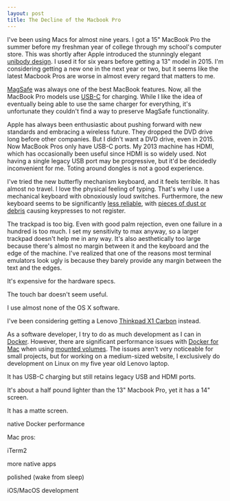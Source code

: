 ```yaml
---
layout: post
title: The Decline of the Macbook Pro
---
```

I've been using Macs for almost nine years. I got a 15" MacBook Pro the summer
before my freshman year of college through my school's computer store. This was
shortly after Apple introduced the stunningly elegant [unibody
design](https://en.wikipedia.org/wiki/MacBook_Pro#Second_generation_(Unibody)).
I used it for six years before getting a 13" model in 2015. I'm considering
getting a new one in the next year or two, but it seems like the latest Macbook
Pros are worse in almost every regard that matters to me.

[MagSafe](https://en.wikipedia.org/wiki/MagSafe) was always one of the best
MacBook features. Now, all the MacBook Pro models use
[USB-C](https://en.wikipedia.org/wiki/USB-C) for charging. While I like the
idea of eventually being able to use the same charger for everything, it's
unfortunate they couldn't find a way to preserve MagSafe functionality.

Apple has always been enthusiastic about pushing forward with new standards and
embracing a wireless future. They dropped the DVD drive long before other
companies. But I didn't want a DVD drive, even in 2015. Now MacBook Pros only have USB-C ports. My 2013 machine has HDMI, which has occasionally been useful since HDMI is so widely used. Not having a single legacy USB port may be progressive, but it'd be decidedly inconvenient for me. Toting around dongles is not a good experience.

I've tried the new butterfly mechanism keyboard, and it feels terrible. It has
almost no travel. I love the physical feeling of typing. That's why I use a
mechanical keyboard with obnoxiously loud switches. Furthermore, the new
keyboard seems to be significantly [less
reliable](https://theoutline.com/post/2402/the-new-macbook-keyboard-is-ruining-my-life),
with [pieces of
dust or debris](https://arstechnica.com/gadgets/2018/05/report-butterfly-macbook-pro-keyboards-require-more-frequent-more-expensive-repairs/)
causing keypresses to not register.

The trackpad is too big. Even with good palm rejection, even one failure in a
hundred is too much. I set my sensitivity to max anyway, so a larger trackpad
doesn't help me in any way. It's also aesthetically too large because there's almost no margin between it and the keyboard and the edge of the machine. I've realized that one of the reasons most terminal emulators look ugly is because they barely provide any margin between the text and the edges.

It's expensive for the hardware specs.

The touch bar doesn't seem useful.

I use almost none of the OS X software.

I've been considering getting a Lenovo [Thinkpad X1
Carbon](https://en.wikipedia.org/wiki/ThinkPad_X1_Carbon) instead.

As a software developer, I try to do as much development as I can in
[Docker](https://www.docker.com/). However, there are significant performance
issues with [Docker for Mac](https://www.docker.com/docker-mac) when using
[mounted volumes](https://github.com/docker/for-mac/issues/77). The issues
aren't very noticeable for small projects, but for working on a medium-sized website, I exclusively do development on Linux on my five year old Lenovo laptop.

It has USB-C charging but still retains legacy USB and HDMI ports.

It's about a half pound lighter than the 13" Macbook Pro, yet it has a 14"
screen.

It has a matte screen.

native Docker performance

Mac pros:

iTerm2

more native apps

polished (wake from sleep)

iOS/MacOS development
